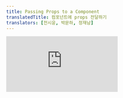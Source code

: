 ```yaml
---
title: Passing Props to a Component
translatedTitle: 컴포넌트에 props 전달하기
translators: [전시윤, 박문하, 정재남]
---
```


<iframe 
  style={{aspectRatio: 1.7778, width: '100%'}} 
  src="https://www.youtube.com/embed/playlist?list=PLjQV3hketAJkh6BEl0n4PDS_2fBd0cS9v&index=11"
  title="YouTube video player" 
  frameBorder="0" 
/>

<Intro>

React components use *props* to communicate with each other. Every parent component can pass some information to its child components by giving them props. Props might remind you of HTML attributes, but you can pass any JavaScript value through them, including objects, arrays, and functions.
<Trans>React 컴포넌트는 props를 이용해 서로 통신합니다. 모든 부모 컴포넌트는 props를 줌으로써 몇몇의 정보를 자식 컴포넌트에게 전달할 수 있습니다. props는 HTML 속성(attribute)을 생각나게 할 수도 있지만, 객체, 배열, 함수를 포함한 모든 JavaScript 값을 전달할 수 있습니다.</Trans>

</Intro>

<YouWillLearn>

* How to pass props to a component
* How to read props from a component
* How to specify default values for props
* How to pass some JSX to a component
* How props change over time

<TransBlock>
  - 컴포넌트에 props를 전달하는 방법
  - 컴포넌트에서 props를 읽는 방법
  - props의 기본값을 지정하는 방법
  - 컴포넌트에 JSX를 전달하는 방법
  - 시간에 따라 props가 변하는 방식
</TransBlock>
</YouWillLearn>

## Familiar props<Trans>친숙한 props</Trans> {/*familiar-props*/}

Props are the information that you pass to a JSX tag. For example, `className`, `src`, `alt`, `width`, and `height` are some of the props you can pass to an `<img>`:
<Trans>props는 JSX 태그에 전달하는 정보입니다. 예를 들어, `className`, `src`, `alt`, `width`, `height` 는 `<img>` 태그에 전달할 수 있습니다:</Trans>

<Sandpack>

```js
function Avatar() {
  return (
    <img
      className="avatar"
      src="https://i.imgur.com/1bX5QH6.jpg"
      alt="Lin Lanying"
      width={100}
      height={100}
    />
  );
}

export default function Profile() {
  return (
    <Avatar />
  );
}
```

```css
body { min-height: 120px; }
.avatar { margin: 20px; border-radius: 50%; }
```

</Sandpack>

The props you can pass to an `<img>` tag are predefined (ReactDOM conforms to [the HTML standard](https://www.w3.org/TR/html52/semantics-embedded-content.html#the-img-element)). But you can pass any props to *your own* components, such as `<Avatar>`, to customize them. Here's how!
<Trans>`<img>` 태그에 전달할 수 있는 props는 미리 정의되어 있습니다. (ReactDOM는 [HTML 표준](https://www.w3.org/TR/html52/semantics-embedded-content.html#the-img-element)을 준수합니다.) 자신이 생성한 `<Avatar>`와 같은 어떤 컴포넌트든 props를 전달할 수 있습니다. 방법은 다음과 같습니다.</Trans>

## Passing props to a component<Trans>컴포넌트에 props 전달하기</Trans> {/*passing-props-to-a-component*/}

In this code, the `Profile` component isn't passing any props to its child component, `Avatar`:
<Trans>아래 코드에서 `Profile` 컴포넌트는 자식 컴포넌트인 `Avatar`에 어떠한 props도 전달하지 않습니다:</Trans>

```js
export default function Profile() {
  return (
    <Avatar />
  );
}
```

You can give `Avatar` some props in two steps.
<Trans>다음 두 단계에 걸쳐 `Avatar`에 props를 전달할 수 있습니다.</Trans>

### Step 1: Pass props to the child component<Trans>자식 컴포넌트에 props 전달하기</Trans> {/*step-1-pass-props-to-the-child-component*/}

First, pass some props to `Avatar`. For example, let's pass two props: `person` (an object), and `size` (a number):
<Trans>먼저, `Avatar` 에 몇몇 props를 전달합니다. 예를 들어, `person` (객체)와 `size` (숫자)를 전달해 보겠습니다:</Trans>

```js
export default function Profile() {
  return (
    <Avatar
      person={{ name: 'Lin Lanying', imageId: '1bX5QH6' }}
      size={100}
    />
  );
}
```

<Note>

If double curly braces after `person=` confuse you, recall [they're merely an object](/learn/javascript-in-jsx-with-curly-braces#using-double-curlies-css-and-other-objects-in-jsx) inside the JSX curlies.
<Trans>만약 `person=` 뒤에 있는 이중 괄호가 혼란스럽다면, [JSX 중괄호 안의 객체](/learn/javascript-in-jsx-with-curly-braces#using-double-curlies-css-and-other-objects-in-jsx)라고 기억하시면 됩니다.</Trans>

</Note>

Now you can read these props inside the `Avatar` component.
<Trans>이제 `Avatar` 컴포넌트 내 props를 읽을 수 있습니다.</Trans>

### Step 2: Read props inside the child component<Trans>자식 컴포넌트 내부에서 props 읽기</Trans> {/*step-2-read-props-inside-the-child-component*/}

You can read these props by listing their names `person, size` separated by the commas inside `({` and `})` directly after `function Avatar`. This lets you use them inside the `Avatar` code, like you would with a variable.
<Trans>이러한 props들은 `function Avatar` 바로 뒤에 있는 `({`와 `})` 안에 그들의 이름인 `person, size` 등을 쉼표로 구분함으로써 읽을 수 있습니다. 이렇게 하면 `Avatar` 코드 내에서 변수를 사용하는 것처럼 사용할 수 있습니다.</Trans>

```js
function Avatar({ person, size }) {
  // person and size are available here
}
```

Add some logic to `Avatar` that uses the `person` and `size` props for rendering, and you're done.
<Trans>`Avatar`에 렌더링을 위해 `person` 과 `size` props를 사용하는 로직을 추가하면 끝입니다.</Trans>

Now you can configure `Avatar` to render in many different ways with different props. Try tweaking the values!
<Trans>이제 `Avatar`를 다른 props를 이용해 다양한 방식으로 렌더링하도록 구성할 수 있습니다. 값을 조정해보세요!</Trans>

<Sandpack>

```js App.js
import { getImageUrl } from './utils.js';

function Avatar({ person, size }) {
  return (
    <img
      className="avatar"
      src={getImageUrl(person)}
      alt={person.name}
      width={size}
      height={size}
    />
  );
}

export default function Profile() {
  return (
    <div>
      <Avatar
        size={100}
        person={{ 
          name: 'Katsuko Saruhashi', 
          imageId: 'YfeOqp2'
        }}
      />
      <Avatar
        size={80}
        person={{
          name: 'Aklilu Lemma', 
          imageId: 'OKS67lh'
        }}
      />
      <Avatar
        size={50}
        person={{ 
          name: 'Lin Lanying',
          imageId: '1bX5QH6'
        }}
      />
    </div>
  );
}
```

```js utils.js
export function getImageUrl(person, size = 's') {
  return (
    'https://i.imgur.com/' +
    person.imageId +
    size +
    '.jpg'
  );
}
```

```css
body { min-height: 120px; }
.avatar { margin: 10px; border-radius: 50%; }
```

</Sandpack>

Props let you think about parent and child components independently. For example, you can change the `person` or the `size` props inside `Profile` without having to think about how `Avatar` uses them. Similarly, you can change how the `Avatar` uses these props, without looking at the `Profile`.
<Trans>props를 사용하면 부모 컴포넌트와 자식 컴포넌트를 독립적으로 생각할 수 있습니다. 예를 들어, `Avatar` 가 props들을 어떻게 사용하는지 생각할 필요없이  `Profile`의 `person` 또는 `size` props를 수정할 수 있습니다. 마찬가지로 `Profile`을 보지 않고도 `Avatar`가 props를 사용하는 방식을 바꿀 수 있습니다.</Trans>

You can think of props like "knobs" that you can adjust. They serve the same role as arguments serve for functions—in fact, props _are_ the only argument to your component! React component functions accept a single argument, a `props` object:
<Trans>props는 조절할 수 있는 "손잡이(볼륨 다이얼같은 느낌적 느낌)"라고 생각하면 됩니다. props는 함수의 인수와 동일한 역할을 합니다. 사실 props는 컴포넌트에 대한 유일한 인자입니다! React 컴포넌트 함수는 하나의 인자, 즉,`props` 객체를 받습니다:</Trans>

```js
function Avatar(props) {
  let person = props.person;
  let size = props.size;
  // ...
}
```

Usually you don't need the whole `props` object itself, so you destructure it into individual props.
<Trans>보통은 전체 props 자체를 필요로 하지는 않기에, 개별 props로 구조분해 합니다.</Trans>

<Pitfall>

**Don't miss the pair of `{` and `}` curlies** inside of `(` and `)` when declaring props:
<Trans>props를 선언할 때 `(` 및 `)` 안에  **`{` 및 `}` 쌍을 놓치지 마세요**:</Trans>

```js
function Avatar({ person, size }) {
  // ...
}
```

This syntax is called ["destructuring"](https://developer.mozilla.org/docs/Web/JavaScript/Reference/Operators/Destructuring_assignment#Unpacking_fields_from_objects_passed_as_a_function_parameter) and is equivalent to reading properties from a function parameter:
<Trans>이 구문을 [“구조 분해 할당”](https://developer.mozilla.org/ko/docs/Web/JavaScript/Reference/Operators/Destructuring_assignment#Unpacking_fields_from_objects_passed_as_a_function_parameter)이라고 부르며 함수 매개 변수의 속성과 동등합니다.</Trans>

```js
function Avatar(props) {
  let person = props.person;
  let size = props.size;
  // ...
}
```

</Pitfall>

## Specifying a default value for a prop<Trans>prop의 기본값 지정하기</Trans> {/*specifying-a-default-value-for-a-prop*/}

If you want to give a prop a default value to fall back on when no value is specified, you can do it with the destructuring by putting `=` and the default value right after the parameter:
<Trans>값이 지정되지 않았을 때, prop에 기본값을 주길 원한다면, 변수 바로 뒤에 `=` 과 함께 기본값을 넣어 구조 분해 할당을 해줄 수 있습니다.</Trans>

```js
function Avatar({ person, size = 100 }) {
  // ...
}
```

Now, if `<Avatar person={...} />` is rendered with no `size` prop, the `size` will be set to `100`.
<Trans>이제, `<Avatar person={...} />`가 `size` prop이 없이 렌더링된다면, `size`는 `100`으로 설정됩니다. </Trans>

The default value is only used if the `size` prop is missing or if you pass `size={undefined}`. But if you pass `size={null}` or `size={0}`, the default value will **not** be used.
<Trans>이 [기본값](https://developer.mozilla.org/ko/docs/Web/JavaScript/Reference/Functions/Default_parameters)은 size prop이 없거나 `size={undefined}` 로 전달될 때 사용됩니다. 그러나 만약 `size={null}`  또는 `size={0}`으로 전달된다면, 기본값은 사용되지 **않습니다**.</Trans>

## Forwarding props with the JSX spread syntax<Trans>JSX 전개 구문으로 props 전달하기</Trans> {/*forwarding-props-with-the-jsx-spread-syntax*/}

Sometimes, passing props gets very repetitive:
<Trans>때때로 전달되는 props들은 반복적입니다:</Trans>

```js
function Profile({ person, size, isSepia, thickBorder }) {
  return (
    <div className="card">
      <Avatar
        person={person}
        size={size}
        isSepia={isSepia}
        thickBorder={thickBorder}
      />
    </div>
  );
}
```

There's nothing wrong with repetitive code—it can be more legible. But at times you may value conciseness. Some components forward all of their props to their children, like how this `Profile` does with `Avatar`. Because they don't use any of their props directly, it can make sense to use a more concise "spread" syntax:
<Trans>반복적인 코드는 가독성을 높일 수 있다는 점에서 잘못된 것은 아닙니다. 하지만 때로는 간결함이 중요할 때도 있습니다. `Profile` 컴포넌트가 `Avatar` 컴포넌트에게 그런 것처럼, 일부 컴포넌트는 그들의 모든 props를 자식 컴포넌트에 전달합니다. 이 경우 Profile 컴포넌트는 props를 직접적으로 사용하지 않기 때문에, 보다 간결한 [“전개(spread)”](https://developer.mozilla.org/ko/docs/Web/JavaScript/Reference/Operators/Spread_syntax) 구문을 사용하는 것이 합리적일 수 있습니다:</Trans>

```js
function Profile(props) {
  return (
    <div className="card">
      <Avatar {...props} />
    </div>
  );
}
```

This forwards all of `Profile`'s props to the `Avatar` without listing each of their names.
<Trans>이렇게 하면 `Profile`의 모든 props를 각각의 이름을 나열하지 않고 `Avatar`로 전달합니다.</Trans>

**Use spread syntax with restraint.** If you're using it in every other component, something is wrong. Often, it indicates that you should split your components and pass children as JSX. More on that next!
<Trans>**전개 구문은 제한적으로 사용하세요**. 다른 모든 컴포넌트에 이 구문을 사용한다면 문제가 있는 것입니다. 이는 종종 컴포넌트들을 분할하여 자식을 JSX로 전달해야 함을 나타냅니다. 더 자세히 알아봅시다!</Trans>

## Passing JSX as children<Trans>자식을 JSX로 전달하기</Trans> {/*passing-jsx-as-children*/}

It is common to nest built-in browser tags:
<Trans>브라우저 빌트인 태그는 중첩하는 것이 일반적입니다:</Trans>

```js
<div>
  <img />
</div>
```

Sometimes you'll want to nest your own components the same way:
<Trans>때로는 만든 컴포넌트들끼리 중첩하고 싶을 수도 있습니다:</Trans>

```js
<Card>
  <Avatar />
</Card>
```

When you nest content inside a JSX tag, the parent component will receive that content in a prop called `children`. For example, the `Card` component below will receive a `children` prop set to `<Avatar />` and render it in a wrapper div:
<Trans>JSX 태그 내에 콘텐츠를 중첩하면, 부모 컴포넌트는 해당 컨텐츠를 `children`이라는 prop으로 받을 것입니다. 예를 들어, 아래의 `Card` 컴포넌트는 `<Avatar />` 로 설정된 `children` prop을 받아 이를 감싸는 div에 렌더링할 것입니다:</Trans>

<Sandpack>

```js App.js
import Avatar from './Avatar.js';

function Card({ children }) {
  return (
    <div className="card">
      {children}
    </div>
  );
}

export default function Profile() {
  return (
    <Card>
      <Avatar
        size={100}
        person={{ 
          name: 'Katsuko Saruhashi',
          imageId: 'YfeOqp2'
        }}
      />
    </Card>
  );
}
```

```js Avatar.js
import { getImageUrl } from './utils.js';

export default function Avatar({ person, size }) {
  return (
    <img
      className="avatar"
      src={getImageUrl(person)}
      alt={person.name}
      width={size}
      height={size}
    />
  );
}
```

```js utils.js
export function getImageUrl(person, size = 's') {
  return (
    'https://i.imgur.com/' +
    person.imageId +
    size +
    '.jpg'
  );
}
```

```css
.card {
  width: fit-content;
  margin: 5px;
  padding: 5px;
  font-size: 20px;
  text-align: center;
  border: 1px solid #aaa;
  border-radius: 20px;
  background: #fff;
}
.avatar {
  margin: 20px;
  border-radius: 50%;
}
```

</Sandpack>

Try replacing the `<Avatar>` inside `<Card>` with some text to see how the `Card` component can wrap any nested content. It doesn't need to "know" what's being rendered inside of it. You will see this flexible pattern in many places.
<Trans>`<Card>` 내부의 `<Avatar>`를 텍스트로 바꾸어 `<Card>` 컴포넌트가 중첩된 콘텐츠를 어떻게 감싸는지 확인해 보세요. `<Card>`는 children 내부에서 무엇이 렌더링되는지 “알아야 할” 필요가 없습니다. 이 유연한 패턴은 많은 곳에서 볼 수 있습니다.</Trans>

You can think of a component with a `children` prop as having a "hole" that can be "filled in" by its parent components with arbitrary JSX. You will often use the `children` prop for visual wrappers: panels, grids, etc.
<Trans>`children` prop을 가지고 있는 컴포넌트는 부모 컴포넌트가 임의의 JSX로 “채울” 수 있는 “구멍”을 가진 것이라고 생각할 수 있습니다. 패널, 그리드 등의 시각적 래퍼에 종종 `children` prop를 사용합니다.</Trans>

<Illustration src="/images/docs/illustrations/i_children-prop.png" alt='A puzzle-like Card tile with a slot for "children" pieces like text and Avatar' />

## How props change over time<Trans>시간에 따라 props가 변하는 방식</Trans> {/*how-props-change-over-time*/}

The `Clock` component below receives two props from its parent component: `color` and `time`. (The parent component's code is omitted because it uses [state](/learn/state-a-components-memory), which we won't dive into just yet.)
<Trans>아래의 `Clock` 컴포넌트는 부모 컴포넌트로부터 `color`와 `time`이라는 두 가지 props를 받습니다. (부모 컴포넌트의 코드는 아직 자세히 다루지 않을 [state](/learn/state-a-components-memory)를 사용하기 때문에 생략합니다).</Trans>

Try changing the color in the select box below:
<Trans>아래 select box의 색상을 바꿔보세요:</Trans>

<Sandpack>

```js Clock.js active
export default function Clock({ color, time }) {
  return (
    <h1 style={{ color: color }}>
      {time}
    </h1>
  );
}
```

```js App.js hidden
import { useState, useEffect } from 'react';
import Clock from './Clock.js';

function useTime() {
  const [time, setTime] = useState(() => new Date());
  useEffect(() => {
    const id = setInterval(() => {
      setTime(new Date());
    }, 1000);
    return () => clearInterval(id);
  }, []);
  return time;
}

export default function App() {
  const time = useTime();
  const [color, setColor] = useState('lightcoral');
  return (
    <div>
      <p>
        Pick a color:{' '}
        <select value={color} onChange={e => setColor(e.target.value)}>
          <option value="lightcoral">lightcoral</option>
          <option value="midnightblue">midnightblue</option>
          <option value="rebeccapurple">rebeccapurple</option>
        </select>
      </p>
      <Clock color={color} time={time.toLocaleTimeString()} />
    </div>
  );
}
```

</Sandpack>

This example illustrates that **a component may receive different props over time.** Props are not always static! Here, the `time` prop changes every second, and the `color` prop changes when you select another color. Props reflect a component's data at any point in time, rather than only in the beginning.
<Trans>이 예시는 **컴포넌트가 시간에 따라 다른 props를 받을 수 있음을 보여줍니다.** Props는 항상 고정되어 있지 않습니다! 여기서 `time` prop은 매초마다 변경되고, `color` prop은 다른 색상을 선택하면 변경됩니다. Props는 컴포넌트의 데이터를 처음에만 반영하는 것이 아니라 모든 시점에 반영합니다.</Trans>

However, props are [immutable](https://en.wikipedia.org/wiki/Immutable_object)—a term from computer science meaning "unchangeable". When a component needs to change its props (for example, in response to a user interaction or new data), it will have to "ask" its parent component to pass it _different props_—a new object! Its old props will then be cast aside, and eventually the JavaScript engine will reclaim the memory taken by them.
<Trans>그러나 props는 [불변](https://en.wikipedia.org/wiki/Immutable_object)으로, 컴퓨터 과학에서 "변경할 수 없다"는 뜻의 용어입니다. 컴포넌트가 props를 변경해야 하는 경우(예: 사용자의 상호작용이나 새로운 데이터에 대한 응답으로), 부모 컴포넌트에 *다른 props*, 즉,새로운 객체를 전달하도록 "요청"해야 합니다! 그러면 이전의 props는 버려지고(참조를 끊는다), 결국 JavaScript 엔진은 기존 props가 차지했던 메모리를 회수(가비지 컬렉팅. GC)하게 됩니다.</Trans>

**Don't try to "change props".** When you need to respond to the user input (like changing the selected color), you will need to "set state", which you can learn about in [State: A Component's Memory.](/learn/state-a-components-memory)
<Trans>**“props 변경”을 시도하지 마세요.** 선택한 색을 변경하는 등 사용자 입력에 반응해야 하는 경우에는 [State: 컴포넌트의 메모리](/learn/state-a-components-memory)에서 배울 “set state”가 필요할 것입니다.</Trans>

<Recap>

* To pass props, add them to the JSX, just like you would with HTML attributes.
* To read props, use the `function Avatar({ person, size })` destructuring syntax.
* You can specify a default value like `size = 100`, which is used for missing and `undefined` props.
* You can forward all props with `<Avatar {...props} />` JSX spread syntax, but don't overuse it!
* Nested JSX like `<Card><Avatar /></Card>` will appear as `Card` component's `children` prop.
* Props are read-only snapshots in time: every render receives a new version of props.
* You can't change props. When you need interactivity, you'll need to set state.

<TransBlock>
  - Props를 전달하려면 HTML 속성 사용할 때와 마찬가지로 JSX에 props를 추가합니다.
  - Props를 읽으려면 `function Avatar({ person, size })` 구조 분해 구문을 사용합니다.
  - `size = 100` 과 같은 기본값을 지정할 수 있으며, 이는 누락되거나 `undefined` 인 props에 사용됩니다.
  - 모든 props를 `<Avatar {...props} />` JSX 전개 구문을 사용할 수 있지만, 과도하게 사용하지 마세요.
  - `<Card><Avatar /></Card>`와 같이 중첩된 JSX는 `Card`컴포넌트의 자식 컴포넌트로 표시됩니다.
  - Props는 읽기 전용 스냅샷으로, 렌더링할 때마다 새로운 버전의 props를 받습니다.
  - Props는 변경할 수 없습니다. 상호작용이 필요한 경우 state를 설정해야 합니다.
</TransBlock>

</Recap>

<Challenges>

#### Extract a component<Trans>컴포넌트 추출하기</Trans> {/*extract-a-component*/}

This `Gallery` component contains some very similar markup for two profiles. Extract a `Profile` component out of it to reduce the duplication. You'll need to choose what props to pass to it.
<Trans>이  `Gallery` 컴포넌트에는 두가지 프로필에 대한 몇가지 비슷한 마크업이 포함되어 있습니다. 중복을 줄이기 위해 `Profile` 컴포넌트를 추출해 보세요. 어떤 props를 전달할지 골라야 할 수 있습니다.</Trans>

<Sandpack>

```js App.js
import { getImageUrl } from './utils.js';

export default function Gallery() {
  return (
    <div>
      <h1>Notable Scientists</h1>
      <section className="profile">
        <h2>Maria Skłodowska-Curie</h2>
        <img
          className="avatar"
          src={getImageUrl('szV5sdG')}
          alt="Maria Skłodowska-Curie"
          width={70}
          height={70}
        />
        <ul>
          <li>
            <b>Profession: </b> 
            physicist and chemist
          </li>
          <li>
            <b>Awards: 4 </b> 
            (Nobel Prize in Physics, Nobel Prize in Chemistry, Davy Medal, Matteucci Medal)
          </li>
          <li>
            <b>Discovered: </b>
            polonium (element)
          </li>
        </ul>
      </section>
      <section className="profile">
        <h2>Katsuko Saruhashi</h2>
        <img
          className="avatar"
          src={getImageUrl('YfeOqp2')}
          alt="Katsuko Saruhashi"
          width={70}
          height={70}
        />
        <ul>
          <li>
            <b>Profession: </b> 
            geochemist
          </li>
          <li>
            <b>Awards: 2 </b> 
            (Miyake Prize for geochemistry, Tanaka Prize)
          </li>
          <li>
            <b>Discovered: </b>
            a method for measuring carbon dioxide in seawater
          </li>
        </ul>
      </section>
    </div>
  );
}
```

```js utils.js
export function getImageUrl(imageId, size = 's') {
  return (
    'https://i.imgur.com/' +
    imageId +
    size +
    '.jpg'
  );
}
```

```css
.avatar { margin: 5px; border-radius: 50%; min-height: 70px; }
.profile {
  border: 1px solid #aaa;
  border-radius: 6px;
  margin-top: 20px;
  padding: 10px;
}
h1, h2 { margin: 5px; }
h1 { margin-bottom: 10px; }
ul { padding: 0px 10px 0px 20px; }
li { margin: 5px; }
```

</Sandpack>

<Hint>

Start by extracting the markup for one of the scientists. Then find the pieces that don't match it in the second example, and make them configurable by props.
<Trans>과학자 중 한 명에 대한 마크업을 추출하는 것으로 시작하세요. 그런 다음 두 번째 예제에서 일치하지 않는 부분을 찾아 props로 구성할 수 있게 만듭니다.</Trans>

</Hint>

<Solution>

In this solution, the `Profile` component accepts multiple props: `imageId` (a string), `name` (a string), `profession` (a string), `awards` (an array of strings), `discovery` (a string), and `imageSize` (a number).
<Trans>이 솔루션에서 `Profile` 컴포넌트는 `imageId` (문자열), `name` (문자열), `profession` (문자열), `awards` (문자열 배열), `discovery` (문자열), `imageSize` (숫자) 등 여러 props를 허용합니다.</Trans>

Note that the `imageSize` prop has a default value, which is why we don't pass it to the component.
<Trans>`imageSize` prop에는 기본값이 있으므로, 컴포넌트에 전달하지 않았습니다.</Trans>

<Sandpack>

```js App.js
import { getImageUrl } from './utils.js';

function Profile({
  imageId,
  name,
  profession,
  awards,
  discovery,
  imageSize = 70
}) {
  return (
    <section className="profile">
      <h2>{name}</h2>
      <img
        className="avatar"
        src={getImageUrl(imageId)}
        alt={name}
        width={imageSize}
        height={imageSize}
      />
      <ul>
        <li><b>Profession:</b> {profession}</li>
        <li>
          <b>Awards: {awards.length} </b>
          ({awards.join(', ')})
        </li>
        <li>
          <b>Discovered: </b>
          {discovery}
        </li>
      </ul>
    </section>
  );
}

export default function Gallery() {
  return (
    <div>
      <h1>Notable Scientists</h1>
      <Profile
        imageId="szV5sdG"
        name="Maria Skłodowska-Curie"
        profession="physicist and chemist"
        discovery="polonium (chemical element)"
        awards={[
          'Nobel Prize in Physics',
          'Nobel Prize in Chemistry',
          'Davy Medal',
          'Matteucci Medal'
        ]}
      />
      <Profile
        imageId='YfeOqp2'
        name='Katsuko Saruhashi'
        profession='geochemist'
        discovery="a method for measuring carbon dioxide in seawater"
        awards={[
          'Miyake Prize for geochemistry',
          'Tanaka Prize'
        ]}
      />
    </div>
  );
}
```

```js utils.js
export function getImageUrl(imageId, size = 's') {
  return (
    'https://i.imgur.com/' +
    imageId +
    size +
    '.jpg'
  );
}
```

```css
.avatar { margin: 5px; border-radius: 50%; min-height: 70px; }
.profile {
  border: 1px solid #aaa;
  border-radius: 6px;
  margin-top: 20px;
  padding: 10px;
}
h1, h2 { margin: 5px; }
h1 { margin-bottom: 10px; }
ul { padding: 0px 10px 0px 20px; }
li { margin: 5px; }
```

</Sandpack>

Note how you don't need a separate `awardCount` prop if `awards` is an array. Then you can use `awards.length` to count the number of awards. Remember that props can take any values, and that includes arrays too!
<Trans>`awards`가 배열인 경우 별도의 `awardCount` prop이 필요하지 않다는 점에 유의하세요. `awards.length`를 사용하여 awards 개수를 파악할 수 있습니다. props에는 어떤 값도 사용할 수 있으며, 배열도 포함된다는 점을 기억하세요!</Trans>

Another solution, which is more similar to the earlier examples on this page, is to group all information about a person in a single object, and pass that object as one prop:
<Trans>이 페이지의 앞선 예제와 더 유사한 또 다른 해결책은, 사람에 대한 모든 정보를 하나의 객체로 그룹화하고, 해당 객체를 하나의 prop으로 전달하는 것입니다:</Trans>
<Sandpack>

```js App.js
import { getImageUrl } from './utils.js';

function Profile({ person, imageSize = 70 }) {
  const imageSrc = getImageUrl(person)

  return (
    <section className="profile">
      <h2>{person.name}</h2>
      <img
        className="avatar"
        src={imageSrc}
        alt={person.name}
        width={imageSize}
        height={imageSize}
      />
      <ul>
        <li>
          <b>Profession:</b> {person.profession}
        </li>
        <li>
          <b>Awards: {person.awards.length} </b>
          ({person.awards.join(', ')})
        </li>
        <li>
          <b>Discovered: </b>
          {person.discovery}
        </li>
      </ul>
    </section>
  )
}

export default function Gallery() {
  return (
    <div>
      <h1>Notable Scientists</h1>
      <Profile person={{
        imageId: 'szV5sdG',
        name: 'Maria Skłodowska-Curie',
        profession: 'physicist and chemist',
        discovery: 'polonium (chemical element)',
        awards: [
          'Nobel Prize in Physics',
          'Nobel Prize in Chemistry',
          'Davy Medal',
          'Matteucci Medal'
        ],
      }} />
      <Profile person={{
        imageId: 'YfeOqp2',
        name: 'Katsuko Saruhashi',
        profession: 'geochemist',
        discovery: 'a method for measuring carbon dioxide in seawater',
        awards: [
          'Miyake Prize for geochemistry',
          'Tanaka Prize'
        ],
      }} />
    </div>
  );
}
```

```js utils.js
export function getImageUrl(person, size = 's') {
  return (
    'https://i.imgur.com/' +
    person.imageId +
    size +
    '.jpg'
  );
}
```

```css
.avatar { margin: 5px; border-radius: 50%; min-height: 70px; }
.profile {
  border: 1px solid #aaa;
  border-radius: 6px;
  margin-top: 20px;
  padding: 10px;
}
h1, h2 { margin: 5px; }
h1 { margin-bottom: 10px; }
ul { padding: 0px 10px 0px 20px; }
li { margin: 5px; }
```

</Sandpack>

Although the syntax looks slightly different because you're describing properties of a JavaScript object rather than a collection of JSX attributes, these examples are mostly equivalent, and you can pick either approach.
<Trans>JSX 속성 컬렉션이 아닌 JavaScript 객체의 속성으로 구성되어 있어서 구문이 약간 달라 보이지만, 이 예제는 대부분 동일하며, 두 가지 접근 방식 중 어느 쪽을 선택해도 괜찮습니다.</Trans>
</Solution>

#### Adjust the image size based on a prop<Trans>prop에 따라 이미지 크기 조정하기</Trans> {/*adjust-the-image-size-based-on-a-prop*/}

In this example, `Avatar` receives a numeric `size` prop which determines the `<img>` width and height. The `size` prop is set to `40` in this example. However, if you open the image in a new tab, you'll notice that the image itself is larger (`160` pixels). The real image size is determined by which thumbnail size you're requesting.
<Trans>이번 예제에서는 `Avatar` 가 `<img>`의 넓이와 높이를 결정하는 숫자 `size` prop를 받습니다. `size` prop은 `40`으로 설정되어 있습니다. 그러나 새 탭에서 이미지를 열면, 이미지가 `160픽셀`로 커져 있을 것입니다. 실제 이미지 크기는 요청하는 썸네일 크기에 따라 결정됩니다.</Trans>

Change the `Avatar` component to request the closest image size based on the `size` prop. Specifically, if the `size` is less than `90`, pass `'s'` ("small") rather than `'b'` ("big") to the `getImageUrl` function. Verify that your changes work by rendering avatars with different values of the `size` prop and opening images in a new tab.
<Trans>`size` prop에 따라 가장 가까운 이미지 크기를 요청하도록 `Avatar` 컴포넌트를 변경하세요. 특히 `size` 가 `90`보다 작으면 `'s'`(”작은”)을, 아니면 `'b'`(”큰”)을 `getImageUrl` 함수에 전달하세요. `size` prop를 다른 값들을 전달해보고, 아바타를 렌더링 하는지, 새 탭에서 이미지를 열어 변경사항이 제대로 반영되는지 확인해보세요.</Trans>

<Sandpack>

```js App.js
import { getImageUrl } from './utils.js';

function Avatar({ person, size }) {
  return (
    <img
      className="avatar"
      src={getImageUrl(person, 'b')}
      alt={person.name}
      width={size}
      height={size}
    />
  );
}

export default function Profile() {
  return (
    <Avatar
      size={40}
      person={{ 
        name: 'Gregorio Y. Zara', 
        imageId: '7vQD0fP'
      }}
    />
  );
}
```

```js utils.js
export function getImageUrl(person, size) {
  return (
    'https://i.imgur.com/' +
    person.imageId +
    size +
    '.jpg'
  );
}
```

```css
.avatar { margin: 20px; border-radius: 50%; }
```

</Sandpack>

<Solution>

Here is how you could go about it:
<Trans>방법은 다음과 같습니다:</Trans>

<Sandpack>

```js App.js
import { getImageUrl } from './utils.js';

function Avatar({ person, size }) {
  let thumbnailSize = 's';
  if (size > 90) {
    thumbnailSize = 'b';
  }
  return (
    <img
      className="avatar"
      src={getImageUrl(person, thumbnailSize)}
      alt={person.name}
      width={size}
      height={size}
    />
  );
}

export default function Profile() {
  return (
    <>
      <Avatar
        size={40}
        person={{ 
          name: 'Gregorio Y. Zara', 
          imageId: '7vQD0fP'
        }}
      />
      <Avatar
        size={120}
        person={{ 
          name: 'Gregorio Y. Zara', 
          imageId: '7vQD0fP'
        }}
      />
    </>
  );
}
```

```js utils.js
export function getImageUrl(person, size) {
  return (
    'https://i.imgur.com/' +
    person.imageId +
    size +
    '.jpg'
  );
}
```

```css
.avatar { margin: 20px; border-radius: 50%; }
```

</Sandpack>

You could also show a sharper image for high DPI screens by taking [`window.devicePixelRatio`](https://developer.mozilla.org/en-US/docs/Web/API/Window/devicePixelRatio) into account:
<Trans>또한 [`window.devicePixelRatio`](https://developer.mozilla.org/en-US/docs/Web/API/Window/devicePixelRatio)를 고려하여 높은 DPI 화면에서 더 선명한 이미지를 표시할 수도 있습니다:</Trans>

<Sandpack>

```js App.js
import { getImageUrl } from './utils.js';

const ratio = window.devicePixelRatio;

function Avatar({ person, size }) {
  let thumbnailSize = 's';
  if (size * ratio > 90) {
    thumbnailSize = 'b';
  }
  return (
    <img
      className="avatar"
      src={getImageUrl(person, thumbnailSize)}
      alt={person.name}
      width={size}
      height={size}
    />
  );
}

export default function Profile() {
  return (
    <>
      <Avatar
        size={40}
        person={{ 
          name: 'Gregorio Y. Zara', 
          imageId: '7vQD0fP'
        }}
      />
      <Avatar
        size={70}
        person={{ 
          name: 'Gregorio Y. Zara', 
          imageId: '7vQD0fP'
        }}
      />
      <Avatar
        size={120}
        person={{ 
          name: 'Gregorio Y. Zara', 
          imageId: '7vQD0fP'
        }}
      />
    </>
  );
}
```

```js utils.js
export function getImageUrl(person, size) {
  return (
    'https://i.imgur.com/' +
    person.imageId +
    size +
    '.jpg'
  );
}
```

```css
.avatar { margin: 20px; border-radius: 50%; }
```

</Sandpack>

Props let you encapsulate logic like this inside the `Avatar` component (and change it later if needed) so that everyone can use the `<Avatar>` component without thinking about how the images are requested and resized.
<Trans>props를 사용하면 `<Avatar>` 컴포넌트 내부에 이와 같은 로직을 캡슐화할 수 있으므로(필요하면 나중에 변경할 수 있습니다), 누구나 이미지가 요청되고 크기가 조정되는 방식에 대해 생각하지 않고 `<Avatar>` 컴포넌트를 사용할 수 있습니다.</Trans>

</Solution>

#### Passing JSX in a `children` prop<Trans>`children` prop에 JSX 전달하기</Trans> {/*passing-jsx-in-a-children-prop*/}

Extract a `Card` component from the markup below, and use the `children` prop to pass different JSX to it:
<Trans>아래 마크업에서 `Card` 컴포넌트를 추출하고, `children` prop을 사용하여 다른 JSX를 전달하세요:</Trans>

<Sandpack>

```js
export default function Profile() {
  return (
    <div>
      <div className="card">
        <div className="card-content">
          <h1>Photo</h1>
          <img
            className="avatar"
            src="https://i.imgur.com/OKS67lhm.jpg"
            alt="Aklilu Lemma"
            width={70}
            height={70}
          />
        </div>
      </div>
      <div className="card">
        <div className="card-content">
          <h1>About</h1>
          <p>Aklilu Lemma was a distinguished Ethiopian scientist who discovered a natural treatment to schistosomiasis.</p>
        </div>
      </div>
    </div>
  );
}
```

```css
.card {
  width: fit-content;
  margin: 20px;
  padding: 20px;
  border: 1px solid #aaa;
  border-radius: 20px;
  background: #fff;
}
.card-content {
  text-align: center;
}
.avatar {
  margin: 10px;
  border-radius: 50%;
}
h1 {
  margin: 5px;
  padding: 0;
  font-size: 24px;
}
```

</Sandpack>

<Hint>

Any JSX you put inside of a component's tag will be passed as the `children` prop to that component.
<Trans>컴포넌트의 태그 안에 넣는 모든 JSX는 해당 컴포넌트에 `children` 프로퍼티로 전달됩니다.</Trans>

</Hint>

<Solution>

This is how you can use the `Card` component in both places:
<Trans>두 곳에서 모두 `Card` 컴포넌트를 사용할 수 있는 방법입니다:</Trans>

<Sandpack>

```js
function Card({ children }) {
  return (
    <div className="card">
      <div className="card-content">
        {children}
      </div>
    </div>
  );
}

export default function Profile() {
  return (
    <div>
      <Card>
        <h1>Photo</h1>
        <img
          className="avatar"
          src="https://i.imgur.com/OKS67lhm.jpg"
          alt="Aklilu Lemma"
          width={100}
          height={100}
        />
      </Card>
      <Card>
        <h1>About</h1>
        <p>Aklilu Lemma was a distinguished Ethiopian scientist who discovered a natural treatment to schistosomiasis.</p>
      </Card>
    </div>
  );
}
```

```css
.card {
  width: fit-content;
  margin: 20px;
  padding: 20px;
  border: 1px solid #aaa;
  border-radius: 20px;
  background: #fff;
}
.card-content {
  text-align: center;
}
.avatar {
  margin: 10px;
  border-radius: 50%;
}
h1 {
  margin: 5px;
  padding: 0;
  font-size: 24px;
}
```

</Sandpack>

You can also make `title` a separate prop if you want every `Card` to always have a title:
<Trans>모든 `Card`에 항상 제목을 붙이고 싶다면 `title`을 별도의 prop으로 만들 수도 있습니다:</Trans>

<Sandpack>

```js
function Card({ children, title }) {
  return (
    <div className="card">
      <div className="card-content">
        <h1>{title}</h1>
        {children}
      </div>
    </div>
  );
}

export default function Profile() {
  return (
    <div>
      <Card title="Photo">
        <img
          className="avatar"
          src="https://i.imgur.com/OKS67lhm.jpg"
          alt="Aklilu Lemma"
          width={100}
          height={100}
        />
      </Card>
      <Card title="About">
        <p>Aklilu Lemma was a distinguished Ethiopian scientist who discovered a natural treatment to schistosomiasis.</p>
      </Card>
    </div>
  );
}
```

```css
.card {
  width: fit-content;
  margin: 20px;
  padding: 20px;
  border: 1px solid #aaa;
  border-radius: 20px;
  background: #fff;
}
.card-content {
  text-align: center;
}
.avatar {
  margin: 10px;
  border-radius: 50%;
}
h1 {
  margin: 5px;
  padding: 0;
  font-size: 24px;
}
```

</Sandpack>

</Solution>

</Challenges>

